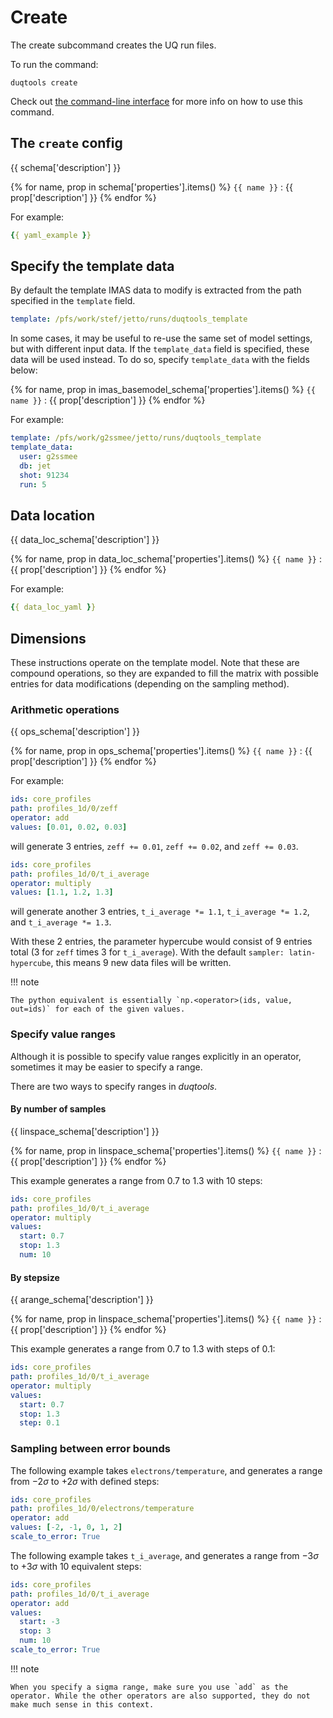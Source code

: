 # Create

The create subcommand creates the UQ run files.

To run the command:

`duqtools create`

Check out [the command-line interface](/command-line-interface/#create) for more info on how to use this command.


## The `create` config

{{ schema['description'] }}

{% for name, prop in schema['properties'].items() %}
`{{ name }}`
: {{ prop['description'] }}
{% endfor %}

For example:

```yaml title="duqtools.yaml"
{{ yaml_example }}
```


## Specify the template data

By default the template IMAS data to modify is extracted from the path specified in the `template` field.

```yaml title="duqtools.yaml"
template: /pfs/work/stef/jetto/runs/duqtools_template
```

In some cases, it may be useful to re-use the same set of model settings, but with different input data. If the `template_data` field is specified, these data will be used instead. To do so, specify `template_data` with the fields below:

{% for name, prop in imas_basemodel_schema['properties'].items() %}
`{{ name }}`
: {{ prop['description'] }}
{% endfor %}

For example:

```yaml title="duqtools.yaml"
template: /pfs/work/g2ssmee/jetto/runs/duqtools_template
template_data:
  user: g2ssmee
  db: jet
  shot: 91234
  run: 5
```


## Data location

{{ data_loc_schema['description'] }}

{% for name, prop in data_loc_schema['properties'].items() %}
`{{ name }}`
: {{ prop['description'] }}
{% endfor %}

For example:

```yaml title="duqtools.yaml"
{{ data_loc_yaml }}
```

## Dimensions

These instructions operate on the template model. Note that these are compound operations, so they are expanded to fill the matrix with possible entries for data modifications (depending on the sampling method).

### Arithmetic operations

{{ ops_schema['description'] }}

{% for name, prop in ops_schema['properties'].items() %}
`{{ name }}`
: {{ prop['description'] }}
{% endfor %}

For example:

```yaml title="duqtools.yaml"
ids: core_profiles
path: profiles_1d/0/zeff
operator: add
values: [0.01, 0.02, 0.03]
```

will generate 3 entries, `zeff += 0.01`, `zeff += 0.02`, and `zeff += 0.03`.

```yaml title="duqtools.yaml"
ids: core_profiles
path: profiles_1d/0/t_i_average
operator: multiply
values: [1.1, 1.2, 1.3]
```

will generate another 3 entries, `t_i_average *= 1.1`, `t_i_average *= 1.2`, and `t_i_average *= 1.3`.

With these 2 entries, the parameter hypercube would consist of 9 entries total (3 for `zeff`
times 3 for `t_i_average`).
With the default `sampler: latin-hypercube`, this means 9 new data files will be written.

!!! note

    The python equivalent is essentially `np.<operator>(ids, value, out=ids)` for each of the given values.

### Specify value ranges

Although it is possible to specify value ranges explicitly in an operator, sometimes it may be easier to specify a range.

There are two ways to specify ranges in *duqtools*.

#### By number of samples

{{ linspace_schema['description'] }}

{% for name, prop in linspace_schema['properties'].items() %}
`{{ name }}`
: {{ prop['description'] }}
{% endfor %}

This example generates a range from 0.7 to 1.3 with 10 steps:

```yaml title="duqtools.yaml"
ids: core_profiles
path: profiles_1d/0/t_i_average
operator: multiply
values:
  start: 0.7
  stop: 1.3
  num: 10
```

#### By stepsize

{{ arange_schema['description'] }}

{% for name, prop in linspace_schema['properties'].items() %}
`{{ name }}`
: {{ prop['description'] }}
{% endfor %}

This example generates a range from 0.7 to 1.3 with steps of 0.1:

```yaml title="duqtools.yaml"
ids: core_profiles
path: profiles_1d/0/t_i_average
operator: multiply
values:
  start: 0.7
  stop: 1.3
  step: 0.1
```

### Sampling between error bounds

The following example takes `electrons/temperature`, and generates a range from $-2\sigma$ to $+2\sigma$ with defined steps:

```yaml title="duqtools.yaml"
ids: core_profiles
path: profiles_1d/0/electrons/temperature
operator: add
values: [-2, -1, 0, 1, 2]
scale_to_error: True
```

The following example takes `t_i_average`, and generates a range from $-3\sigma$ to $+3\sigma$ with 10 equivalent steps:

```yaml title="duqtools.yaml"
ids: core_profiles
path: profiles_1d/0/t_i_average
operator: add
values:
  start: -3
  stop: 3
  num: 10
scale_to_error: True
```

!!! note

    When you specify a sigma range, make sure you use `add` as the operator. While the other operators are also supported, they do not make much sense in this context.
